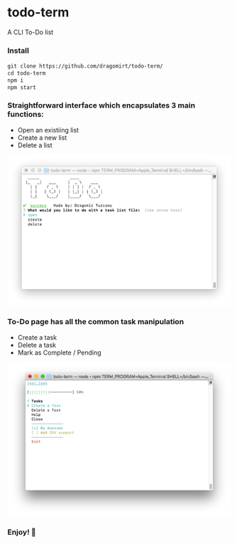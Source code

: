 # todo-term
A CLI To-Do list

### Install
```
git clone https://github.com/dragomirt/todo-term/
cd todo-term
npm i
npm start
```

### Straightforward interface which encapsulates 3 main functions:
* Open an existiing list
* Create a new list
* Delete a list

![alt text](https://raw.githubusercontent.com/dragomirt/todo-term/master/public/images/menu.png "Main Menu")

### To-Do page has all the common task manipulation

* Create a task
* Delete a task
* Mark as Complete / Pending

![alt text](https://raw.githubusercontent.com/dragomirt/todo-term/master/public/images/tasks.png "To-Do page")

### Enjoy! 🎉
